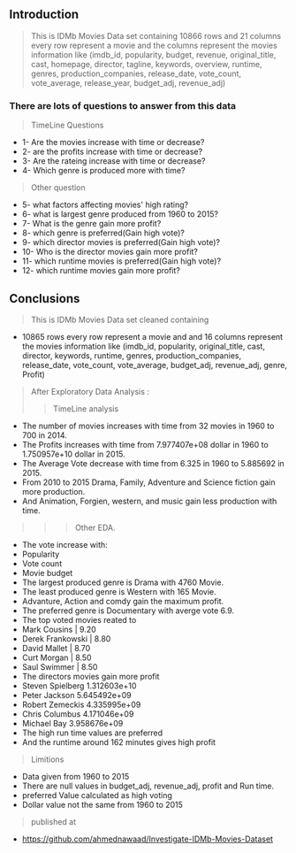 ## Introduction

> This is IDMb Movies Data set containing 10866 rows and 21 columns every row represent a movie and the columns represent the movies information like (imdb_id, popularity, budget, revenue, original_title, cast, homepage, director, tagline, keywords, overview, runtime, genres, production_companies, release_date, vote_count, vote_average, release_year, budget_adj, revenue_adj)

### There are lots of questions to answer from this data
> TimeLine Questions
- 1- Are the movies increase with time or decrease?
- 2- are the profits increase with time or decrease?
- 3- Are the rateing increase with time or decrease?
- 4- Which genre is produced more with time?

> Other question
- 5- what factors affecting movies' high rating?
- 6- what is largest genre produced from 1960 to 2015?
- 7- What is the genre gain more profit?
- 8- which genre is preferred(Gain high vote)?
- 9- which director movies is preferred(Gain high vote)?
- 10- Who is the director movies gain more profit?
- 11- which runtime movies is preferred(Gain high vote)?
- 12- which runtime movies gain more profit?


## Conclusions

> This is IDMb Movies Data set  cleaned containing
- 10865 rows every row represent a movie and and  16 columns represent the movies information like (imdb_id,	popularity,	original_title,	cast,	director,	keywords,	runtime,	genres,	production_companies,	release_date,	vote_count,	vote_average,	budget_adj,	revenue_adj,	genre, Profit)

> After Exploratory Data Analysis :
>>TimeLine analysis
- The number of movies increases with time from 32 movies in 1960 to 700 in 2014.
- The Profits increases with time from 7.977407e+08 dollar in 1960 to 1.750957e+10 dollar in 2015.
- The Average Vote decrease with time from 6.325 in 1960 to 5.885692 in 2015.
- From 2010 to 2015 Drama, Family, Adventure and Science fiction gain more production.
- And Animation, Forgien, western, and music gain less production with time.
>>> Other EDA.
- The vote increase with:
 - Popularity
 - Vote count
 - Movie budget
- The largest produced genre is Drama with 4760 Movie.
- The least produced genre is Western with 165 Movie.
- Advanture, Action and comdy gain the maximum profit.
- The preferred genre is Documentary with averge vote 6.9.
- The top voted movies reated to
 - Mark Cousins | 9.20
 - Derek Frankowski | 8.80
 - David Mallet | 8.70
 - Curt Morgan | 8.50
 - Saul Swimmer | 8.50
- The directors movies gain more profit
 - Steven Spielberg 1.312603e+10
 - Peter Jackson 5.645492e+09
 - Robert Zemeckis 4.335995e+09
 - Chris Columbus 4.171046e+09
 - Michael Bay 3.958676e+09
- The high run time values are preferred
- And the runtime around 162 minutes gives high profit

> Limitions
- Data given from 1960 to 2015
- There are null values in budget_adj, revenue_adj,	profit and Run time.
- preferred Value calculated as high voting
- Dollar value not the same from 1960 to 2015

> published at
- https://github.com/ahmednawaad/Investigate-IDMb-Movies-Dataset

